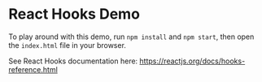 # React Hooks Demo

To play around with this demo, run `npm install` and `npm start`, then open the `index.html` file in your browser.

See React Hooks documentation here: https://reactjs.org/docs/hooks-reference.html
